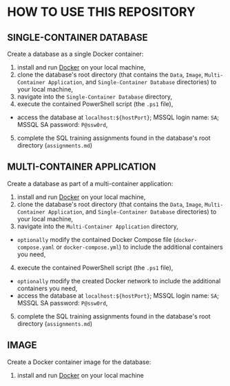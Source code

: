 # HOW TO USE THIS REPOSITORY

## SINGLE-CONTAINER DATABASE
Create a database as a single Docker container:
1. install and run [Docker](https://www.docker.com/) on your local machine,
2. clone the database's root directory (that contains the `Data`, `Image`, `Multi-Container Application`, and `Single-Container Database` directories) to your local machine,
3. navigate into the `Single-Container Database` directory,
4. execute the contained PowerShell script (the `.ps1` file),
- access the database at `localhost:${hostPort}`; MSSQL login name: `SA`; MSSQL SA password: `P@ssw0rd`,
5. complete the SQL training assignments found in the database's root directory (`assignments.md`)

## MULTI-CONTAINER APPLICATION
Create a database as part of a multi-container application:
1. install and run [Docker](https://www.docker.com/) on your local machine,
2. clone the database's root directory (that contains the `Data`, `Image`, `Multi-Container Application`, and `Single-Container Database` directories) to your local machine,
3. navigate into the `Multi-Container Application` directory,
- `optionally` modify the contained Docker Compose file (`docker-compose.yaml` or `docker-compose.yml`) to include the additional containers you need,
4. execute the contained PowerShell script (the `.ps1` file),
- `optionally` modify the created Docker network to include the additional containers you need,
- access the database at `localhost:${hostPort}`; MSSQL login name: `SA`; MSSQL SA password: `P@ssw0rd`,
5. complete the SQL training assignments found in the database's root directory (`assignments.md`)

## IMAGE
Create a Docker container image for the database:
1. install and run [Docker](https://www.docker.com/) on your local machine

